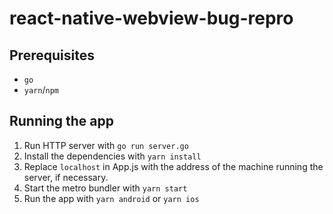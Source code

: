 # react-native-webview-bug-repro
## Prerequisites

- `go`
- `yarn`/`npm`

## Running the app

1. Run HTTP server with `go run server.go`
2. Install the dependencies with `yarn install`
3. Replace `localhost` in App.js with the address of the machine running the server, if necessary.
4. Start the metro bundler with `yarn start`
5. Run the app with `yarn android` or `yarn ios`
